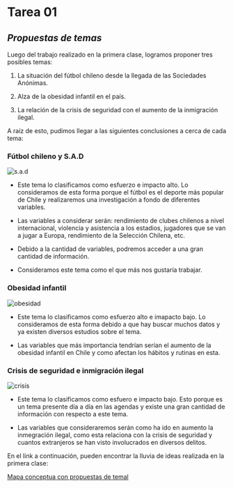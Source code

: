 # **Tarea 01**

## *Propuestas de temas*

Luego del trabajo realizado en la primera clase, logramos proponer tres posibles temas:

1. La situación del fútbol chileno desde la llegada de las Sociedades Anónimas.

1. Alza de la obesidad infantil en el país.

1. La relación de la crisis de seguridad con el aumento de la inmigración ilegal.

A raíz de esto, pudimos llegar a las siguientes conclusiones a cerca de cada tema: 

### **Fútbol chileno y S.A.D**

![s.a.d](https://redgol.cl/__export/1662475261515/sites/redgol/img/2022/09/06/hinchas_sociedades_anonimas_deportivas_ley_sadp_futbol_chileno.jpg_21146372.jpg)


- Este tema lo clasificamos como esfuerzo e impacto alto. Lo consideramos de esta forma porque el fútbol es el deporte más popular de Chile y realizaremos una investigación a fondo de diferentes variables.

- Las variables a considerar serán: rendimiento de clubes chilenos a nivel internacional, violencia y asistencia a los estadios, jugadores que se van a jugar a Europa, rendimiento de la Selección Chilena, etc.

- Debido a la cantidad de variables, podremos acceder a una gran cantidad de información.

- Consideramos este tema como el que más nos gustaría trabajar.

### **Obesidad infantil**

![obesidad](https://media.biobiochile.cl/wp-content/uploads/2020/01/obsidad-infantil.jpg)

- Este tema lo clasificamos como esfuerzo alto e imapacto bajo. Lo consideramos de esta forma debido a que hay buscar muchos datos y ya existen diversos estudios sobre el tema.

- Las variables que más importancia tendrían serían el aumento de la obesidad infantil en Chile y como afectan los hábitos y rutinas en esta. 

### **Crisis de seguridad e inmigración ilegal**

![crisis](https://gdb.voanews.com/8c57b0be-8846-4355-8e8c-451d7bb869e7_w1200_r1.jpg)

- Este tema lo clasificamos como esfuero e impacto bajo. Esto porque es un tema presente día a día en las agendas y existe una gran cantidad de información con respecto a este tema.

- Las variables que consideraremos serán como ha ido en aumento la inmegración ilegal, como esta relaciona con la crisis de seguridad y cuantos extranjeros se han visto involucrados en diversos delitos.

En el link a continuación, pueden encontrar la lluvia de ideas realizada en la primera clase:

[Mapa conceptua con propuestas de temal](https://miro.com/app/board/uXjVNjR9AUk=/?share_link_id=300139279735)
